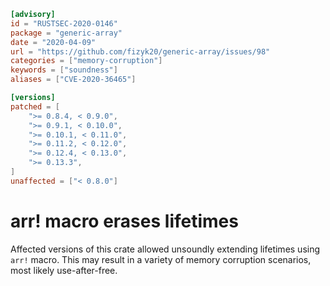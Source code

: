 ```toml
[advisory]
id = "RUSTSEC-2020-0146"
package = "generic-array"
date = "2020-04-09"
url = "https://github.com/fizyk20/generic-array/issues/98"
categories = ["memory-corruption"]
keywords = ["soundness"]
aliases = ["CVE-2020-36465"]

[versions]
patched = [
    ">= 0.8.4, < 0.9.0",
    ">= 0.9.1, < 0.10.0",
    ">= 0.10.1, < 0.11.0",
    ">= 0.11.2, < 0.12.0",
    ">= 0.12.4, < 0.13.0",
    ">= 0.13.3",
]
unaffected = ["< 0.8.0"]
```

# arr! macro erases lifetimes

Affected versions of this crate allowed unsoundly extending
lifetimes using `arr!` macro. This may result in a variety of
memory corruption scenarios, most likely use-after-free.
